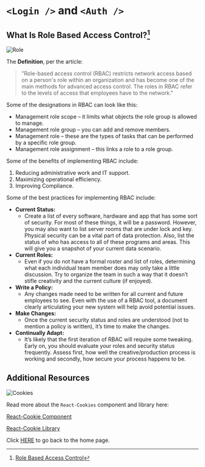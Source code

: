 # `<Login />` and `<Auth />`

## What Is Role Based Access Control?[^1]

![Role ](https://encrypted-tbn0.gstatic.com/images?q=tbn:ANd9GcS8gwO94NxwQZOQW0yDDFfyhF_wGBYo1X9Wpg&usqp=CAU)

The **Definition**, per the article:

>"Role-based access control (RBAC) restricts network access based on a person's role within an organization and has become one of the main methods for advanced access control. The roles in RBAC refer to the levels of access that employees have to the network."

Some of the designations in RBAC can look like this:

- Management role scope – it limits what objects the role group is allowed to manage.
- Management role group – you can add and remove members.
- Management role – these are the types of tasks that can be performed by a specific role group.
- Management role assignment – this links a role to a role group.

Some of the benefits of implementing RBAC include:

1. Reducing administrative work and IT support.
2. Maximizing operational efficiency.
3. Improving Compliance.

Some of the best practices for implementing RBAC include:

- **Current Status:**
  - Create a list of every software, hardware and app that has some sort of security. For most of these things, it will be a password. However, you may also want to list server rooms that are under lock and key. Physical security can be a vital part of data protection. Also, list the status of who has access to all of these programs and areas. This will give you a snapshot of your current data scenario.
- **Current Roles:**
  - Even if you do not have a formal roster and list of roles, determining what each individual team member does may only take a little discussion. Try to organize the team in such a way that it doesn’t stifle creativity and the current culture (if enjoyed).
- **Write a Policy:**
  - Any changes made need to be written for all current and future employees to see. Even with the use of a RBAC tool, a document clearly articulating your new system will help avoid potential issues.
- **Make Changes:**
  - Once the current security status and roles are understood (not to mention a policy is written), it’s time to make the changes.
- **Continually Adapt:**
  - It’s likely that the first iteration of RBAC will require some tweaking. Early on, you should evaluate your roles and security status frequently. Assess first, how well the creative/production process is working and secondly, how secure your process happens to be.

## Additional Resources

![Cookies](https://encrypted-tbn0.gstatic.com/images?q=tbn:ANd9GcReSQDTpTMpTS6_2z2KqLTRMOYwMweHHcIPpyZlaOYHdolt433GhXmCAtW7Cqg2c5i9-iU&usqp=CAU)

Read more about the `React-Cookies` component and library here:

[React-Cookie Component](https://www.npmjs.com/package/react-cookies)

[React-Cookie Library](https://www.npmjs.com/package/react-cookie)

Click [HERE](README.md) to go back to the home page.

[^1]: [Role Based Access Control](https://digitalguardian.com/blog/what-role-based-access-control-rbac-examples-benefits-and-more)
